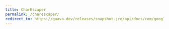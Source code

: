 ```yaml
---
title: CharEscaper
permalink: /charescaper/
redirect_to: https://guava.dev/releases/snapshot-jre/api/docs/com/google/common/escape/CharEscaper.html
---
```

